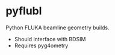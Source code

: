 # pyflubl

Python FLUKA beamline geometry builds. 

 * Should interface with BDSIM
 * Requires pyg4ometry 
